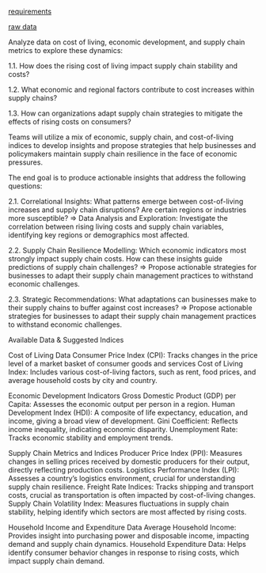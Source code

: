 [requirements](https://inside.rotman.utoronto.ca/financelab/competition/rotman-datathon/)

[raw data](https://www.dropbox.com/scl/fo/25k6r54tgtoj7sxvavi3x/ANl1v7TfPaVGB6-AJW6f_DA?rlkey=clhrann8xkcgqjbks4xnkhout&e=1&st=xdqhdxxp&dl=0)

Analyze data on cost of living, economic development, and supply chain metrics to explore these dynamics:

1.1. How does the rising cost of living impact supply chain stability and costs?

1.2. What economic and regional factors contribute to cost increases within supply chains?

1.3. How can organizations adapt supply chain strategies to mitigate the effects of rising costs on consumers?



Teams will utilize a mix of economic, supply chain, and cost-of-living indices to develop insights and propose strategies that help businesses and policymakers maintain supply chain resilience in the face of economic pressures.


The end goal is to produce actionable insights that address the following questions:
  
2.1. Correlational Insights:
What patterns emerge between cost-of-living increases and supply chain disruptions?
Are certain regions or industries more susceptible?
  => Data Analysis and Exploration: 
      Investigate the correlation between rising living costs and supply chain variables, identifying key regions or demographics most affected. 
        
2.2. Supply Chain Resilience Modelling:
Which economic indicators most strongly impact supply chain costs.
How can these insights guide predictions of supply chain challenges?
  => Propose actionable strategies for businesses to adapt their supply chain management practices to withstand economic challenges.
  
2.3. Strategic Recommendations:
What adaptations can businesses make to their supply chains to buffer against cost increases? 
    => Propose actionable strategies for businesses to adapt their supply chain management practices to withstand economic challenges.



Available Data & Suggested Indices​

Cost of Living Data
  Consumer Price Index (CPI): Tracks changes in the price level of a market basket of consumer goods and services
  Cost of Living Index: Includes various cost-of-living factors, such as rent, food prices, and average household costs by city and country.
    
Economic Development Indicators
  Gross Domestic Product (GDP) per Capita: Assesses the economic output per person in a region.
  Human Development Index (HDI): A composite of life expectancy, education, and income, giving a broad view of development.
  Gini Coefficient: Reflects income inequality, indicating economic disparity.
  Unemployment Rate: Tracks economic stability and employment trends.
    
Supply Chain Metrics and Indices
  Producer Price Index (PPI): Measures changes in selling prices received by domestic producers for their output, directly reflecting production costs.
  Logistics Performance Index (LPI): Assesses a country’s logistics environment, crucial for understanding supply chain resilience.
  Freight Rate Indices: Tracks shipping and transport costs, crucial as transportation is often impacted by cost-of-living changes.
  Supply Chain Volatility Index: Measures fluctuations in supply chain stability, helping identify which sectors are most affected by rising costs.
    
Household Income and Expenditure Data
  Average Household Income: Provides insight into purchasing power and disposable income, impacting demand and supply chain dynamics.
  Household Expenditure Data: Helps identify consumer behavior changes in response to rising costs, which impact supply chain demand.
  
